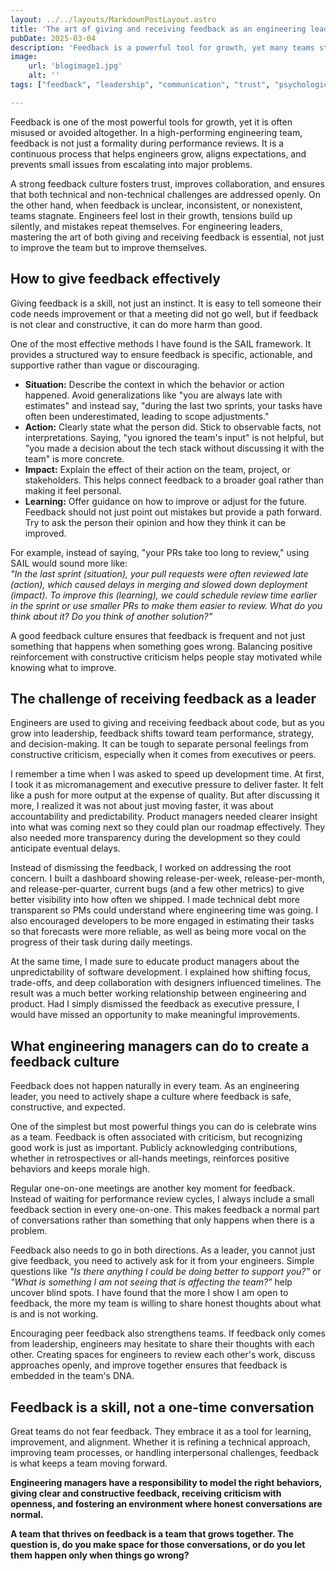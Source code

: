 ```yaml
---
layout: ../../layouts/MarkdownPostLayout.astro
title: 'The art of giving and receiving feedback as an engineering leader'
pubDate: 2025-03-04
description: 'Feedback is a powerful tool for growth, yet many teams struggle with it. A strong feedback culture fosters trust, improves collaboration, and helps engineers and leaders refine their skills while preventing small issues from escalating.'
image:
    url: 'blogimage1.jpg'
    alt: ''
tags: ["feedback", "leadership", "communication", "trust", "psychological-safety", "growth", "mentorship", "coaching", "performance", "team-culture", "accountability", "self-improvement"]

---
```


Feedback is one of the most powerful tools for growth, yet it is often misused or avoided altogether. In a high-performing engineering team, feedback is not just a formality during performance reviews. It is a continuous process that helps engineers grow, aligns expectations, and prevents small issues from escalating into major problems.

A strong feedback culture fosters trust, improves collaboration, and ensures that both technical and non-technical challenges are addressed openly. On the other hand, when feedback is unclear, inconsistent, or nonexistent, teams stagnate. Engineers feel lost in their growth, tensions build up silently, and mistakes repeat themselves. For engineering leaders, mastering the art of both giving and receiving feedback is essential, not just to improve the team but to improve themselves.

## How to give feedback effectively

Giving feedback is a skill, not just an instinct. It is easy to tell someone their code needs improvement or that a meeting did not go well, but if feedback is not clear and constructive, it can do more harm than good.

One of the most effective methods I have found is the SAIL framework. It provides a structured way to ensure feedback is specific, actionable, and supportive rather than vague or discouraging.

- **Situation:** Describe the context in which the behavior or action happened. Avoid generalizations like "you are always late with estimates" and instead say, "during the last two sprints, your tasks have often been underestimated, leading to scope adjustments."
- **Action:** Clearly state what the person did. Stick to observable facts, not interpretations. Saying, "you ignored the team's input" is not helpful, but "you made a decision about the tech stack without discussing it with the team" is more concrete.
- **Impact:** Explain the effect of their action on the team, project, or stakeholders. This helps connect feedback to a broader goal rather than making it feel personal.
- **Learning:** Offer guidance on how to improve or adjust for the future. Feedback should not just point out mistakes but provide a path forward. Try to ask the person their opinion and how they think it can be improved.

For example, instead of saying, "your PRs take too long to review," using SAIL would sound more like:  
*"In the last sprint (situation), your pull requests were often reviewed late (action), which caused delays in merging and slowed down deployment (impact). To improve this (learning), we could schedule review time earlier in the sprint or use smaller PRs to make them easier to review. What do you think about it? Do you think of another solution?"*

A good feedback culture ensures that feedback is frequent and not just something that happens when something goes wrong. Balancing positive reinforcement with constructive criticism helps people stay motivated while knowing what to improve.

## The challenge of receiving feedback as a leader

Engineers are used to giving and receiving feedback about code, but as you grow into leadership, feedback shifts toward team performance, strategy, and decision-making. It can be tough to separate personal feelings from constructive criticism, especially when it comes from executives or peers.

I remember a time when I was asked to speed up development time. At first, I took it as micromanagement and executive pressure to deliver faster. It felt like a push for more output at the expense of quality. But after discussing it more, I realized it was not about just moving faster, it was about accountability and predictability. Product managers needed clearer insight into what was coming next so they could plan our roadmap effectively. They also needed more transparency during the development so they could anticipate eventual delays.

Instead of dismissing the feedback, I worked on addressing the root concern. I built a dashboard showing release-per-week, release-per-month, and release-per-quarter, current bugs (and a few other metrics) to give better visibility into how often we shipped. I made technical debt more transparent so PMs could understand where engineering time was going. I also encouraged developers to be more engaged in estimating their tasks so that forecasts were more reliable, as well as being more vocal on the progress of their task during daily meetings.

At the same time, I made sure to educate product managers about the unpredictability of software development. I explained how shifting focus, trade-offs, and deep collaboration with designers influenced timelines. The result was a much better working relationship between engineering and product. Had I simply dismissed the feedback as executive pressure, I would have missed an opportunity to make meaningful improvements.

## What engineering managers can do to create a feedback culture

Feedback does not happen naturally in every team. As an engineering leader, you need to actively shape a culture where feedback is safe, constructive, and expected.

One of the simplest but most powerful things you can do is celebrate wins as a team. Feedback is often associated with criticism, but recognizing good work is just as important. Publicly acknowledging contributions, whether in retrospectives or all-hands meetings, reinforces positive behaviors and keeps morale high.

Regular one-on-one meetings are another key moment for feedback. Instead of waiting for performance review cycles, I always include a small feedback section in every one-on-one. This makes feedback a normal part of conversations rather than something that only happens when there is a problem.

Feedback also needs to go in both directions. As a leader, you cannot just give feedback, you need to actively ask for it from your engineers. Simple questions like *"Is there anything I could be doing better to support you?"* or *"What is something I am not seeing that is affecting the team?"* help uncover blind spots. I have found that the more I show I am open to feedback, the more my team is willing to share honest thoughts about what is and is not working.

Encouraging peer feedback also strengthens teams. If feedback only comes from leadership, engineers may hesitate to share their thoughts with each other. Creating spaces for engineers to review each other's work, discuss approaches openly, and improve together ensures that feedback is embedded in the team's DNA.

## Feedback is a skill, not a one-time conversation

Great teams do not fear feedback. They embrace it as a tool for learning, improvement, and alignment. Whether it is refining a technical approach, improving team processes, or handling interpersonal challenges, feedback is what keeps a team moving forward.

**Engineering managers have a responsibility to model the right behaviors, giving clear and constructive feedback, receiving criticism with openness, and fostering an environment where honest conversations are normal.**

**A team that thrives on feedback is a team that grows together. The question is, do you make space for those conversations, or do you let them happen only when things go wrong?**
